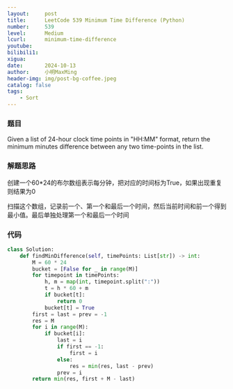 ```yaml
---
layout:     post
title:      LeetCode 539 Minimum Time Difference (Python)
number:     539
level:      Medium
lcurl:      minimum-time-difference
youtube:    
bilibili1:  
xigua:      
date:       2024-10-13
author:     小明MaxMing
header-img: img/post-bg-coffee.jpeg
catalog: false
tags:
    - Sort
---
```


### 题目

Given a list of 24-hour clock time points in "HH:MM" format, return the minimum minutes difference between any two time-points in the list.

### 解题思路

创建一个60*24的布尔数组表示每分钟，把对应的时间标为True，如果出现重复则结果为0

扫描这个数组，记录前一个、第一个和最后一个时间，然后当前时间和前一个得到最小值。最后单独处理第一个和最后一个时间

### 代码
```python
class Solution:
    def findMinDifference(self, timePoints: List[str]) -> int:
        M = 60 * 24
        bucket = [False for _ in range(M)]
        for timepoint in timePoints:
            h, m = map(int, timepoint.split(":"))
            t = h * 60 + m
            if bucket[t]:
                return 0
            bucket[t] = True
        first = last = prev = -1
        res = M
        for i in range(M):
            if bucket[i]:
                last = i
                if first == -1:
                    first = i
                else:
                    res = min(res, last - prev)
                prev = i
        return min(res, first + M - last)
```
